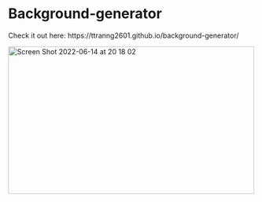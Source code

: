 # Background-generator
<p>Check it out here: https://ttranng2601.github.io/background-generator/ </p>
<p><img width="500" height="300" alt="Screen Shot 2022-06-14 at 20 18 02" src="https://user-images.githubusercontent.com/98120384/173715840-0d354f98-ef0b-4f8d-8adc-eea18aba4b48.png">
